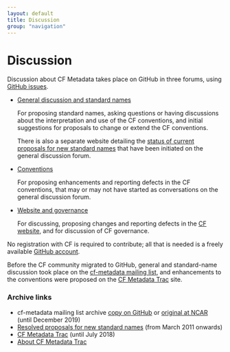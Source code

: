 ```yaml
---
layout: default
title: Discussion
group: "navigation"
---
```


# Discussion
 
Discussion about CF Metadata takes place on GitHub in three forums, using [GitHub issues][github_issues].

*   [General discussion and standard names][github_discuss]

    For proposing standard names, asking questions or having discussions about the interpretation and use of the CF conventions, and initial suggestions for proposals to change or extend the CF conventions.

    There is also a separate website detailing the [status of current proposals for new standard names][current] that have been initiated on the general discussion forum.
  
*   [Conventions][github_conventions]

    For proposing enhancements and reporting defects in the CF conventions, that may or may not have started as conversations on the general discussion forum.

*   [Website and governance][github_website]

    For discussing, proposing changes and reporting defects in the [CF website][website], and for discussion of CF governance.

No registration with CF is required to contribute; all that is needed is a freely available [GitHub account][github].

Before the CF community migrated to GitHub, general and standard-name discussion took place on the [cf-metadata mailing list][archives], and enhancements to the conventions were proposed on the [CF Metadata Trac](Data/trac.html) site.

### Archive links

* cf-metadata mailing list archive [copy on GitHub][archives] or [original at NCAR][NCAR_archives] (until December 2019)
* [Resolved proposals for new standard names][proposals] (from March 2011 onwards)
* [CF Metadata Trac](Data/trac.html) (until July 2018)
* [About CF Metadata Trac][about]

[github_discuss]: https://github.com/cf-convention/discuss/issues
[github_conventions]: https://github.com/cf-convention/cf-conventions/issues
[github_website]: https://github.com/cf-convention/cf-convention.github.io/issues
[github]: https://github.com
[website]: https://cfconventions.org
[trac]: Data/trac.html
[about]: about-trac.html
[mail]: http://mailman.cgd.ucar.edu/mailman/listinfo/cf-metadata
[archives]: https://cfconventions.org/mailing-list-archive/Data/
[NCAR_archives]: https://mailman.cgd.ucar.edu/pipermail/cf-metadata/
[current]: http://cfeditor.ceda.ac.uk/proposals/1?status=active&namefilter=&proposerfilter=&descfilter=&filter+and+display=filter
[proposals]: http://cfeditor.ceda.ac.uk/proposals/1?status=inactive&namefilter=&proposerfilter=&descfilter=&filter+and+display=filter
[github_issues]: https://guides.github.com/features/issues
